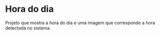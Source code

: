 # Hora do dia
 Projeto que mostra a hora do dia e uma imagem que corresponde a hora detectada no sistema.

